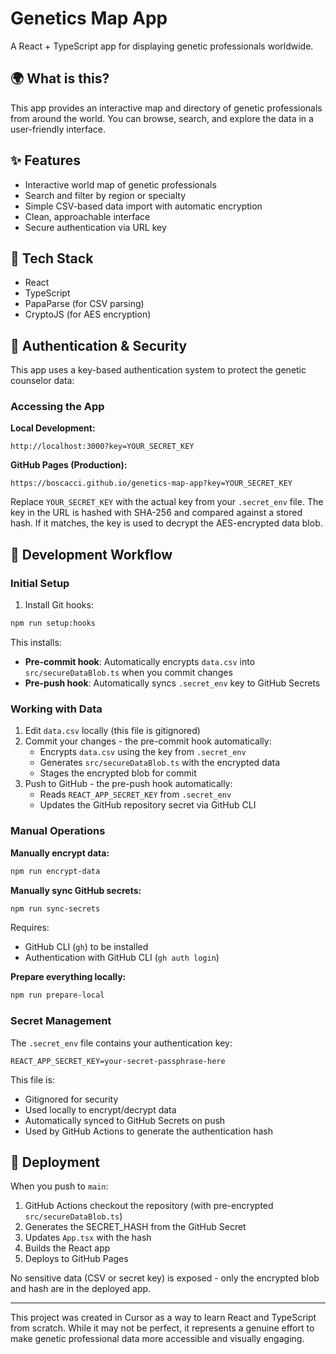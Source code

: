 # Genetics Map App

A React + TypeScript app for displaying genetic professionals worldwide.

## 🌍 What is this?
This app provides an interactive map and directory of genetic professionals from around the world. You can browse, search, and explore the data in a user-friendly interface.

## ✨ Features
- Interactive world map of genetic professionals
- Search and filter by region or specialty
- Simple CSV-based data import with automatic encryption
- Clean, approachable interface
- Secure authentication via URL key

## 🧩 Tech Stack
- React
- TypeScript
- PapaParse (for CSV parsing)
- CryptoJS (for AES encryption)

## 🔐 Authentication & Security

This app uses a key-based authentication system to protect the genetic counselor data:

### Accessing the App

**Local Development:**
```
http://localhost:3000?key=YOUR_SECRET_KEY
```

**GitHub Pages (Production):**
```
https://boscacci.github.io/genetics-map-app?key=YOUR_SECRET_KEY
```

Replace `YOUR_SECRET_KEY` with the actual key from your `.secret_env` file. The key in the URL is hashed with SHA-256 and compared against a stored hash. If it matches, the key is used to decrypt the AES-encrypted data blob.

## 🔄 Development Workflow

### Initial Setup

1. Install Git hooks:
```bash
npm run setup:hooks
```

This installs:
- **Pre-commit hook**: Automatically encrypts `data.csv` into `src/secureDataBlob.ts` when you commit changes
- **Pre-push hook**: Automatically syncs `.secret_env` key to GitHub Secrets

### Working with Data

1. Edit `data.csv` locally (this file is gitignored)
2. Commit your changes - the pre-commit hook automatically:
   - Encrypts `data.csv` using the key from `.secret_env`
   - Generates `src/secureDataBlob.ts` with the encrypted data
   - Stages the encrypted blob for commit
3. Push to GitHub - the pre-push hook automatically:
   - Reads `REACT_APP_SECRET_KEY` from `.secret_env`
   - Updates the GitHub repository secret via GitHub CLI

### Manual Operations

**Manually encrypt data:**
```bash
npm run encrypt-data
```

**Manually sync GitHub secrets:**
```bash
npm run sync-secrets
```
Requires:
- GitHub CLI (`gh`) to be installed
- Authentication with GitHub CLI (`gh auth login`)

**Prepare everything locally:**
```bash
npm run prepare-local
```

### Secret Management

The `.secret_env` file contains your authentication key:
```
REACT_APP_SECRET_KEY=your-secret-passphrase-here
```

This file is:
- Gitignored for security
- Used locally to encrypt/decrypt data
- Automatically synced to GitHub Secrets on push
- Used by GitHub Actions to generate the authentication hash

## 🚀 Deployment

When you push to `main`:
1. GitHub Actions checkout the repository (with pre-encrypted `src/secureDataBlob.ts`)
2. Generates the SECRET_HASH from the GitHub Secret
3. Updates `App.tsx` with the hash
4. Builds the React app
5. Deploys to GitHub Pages

No sensitive data (CSV or secret key) is exposed - only the encrypted blob and hash are in the deployed app.

---

This project was created in Cursor as a way to learn React and TypeScript from scratch. While it may not be perfect, it represents a genuine effort to make genetic professional data more accessible and visually engaging.